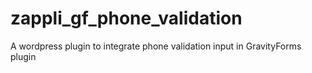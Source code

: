 # zappli_gf_phone_validation
A wordpress plugin to integrate phone validation input in GravityForms plugin
